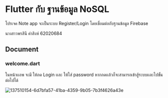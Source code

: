 # Flutter กับ ฐานข้อมูล NoSQL
โปรเจค Note app จะเป็นระบบ Register/Login โดยเชื่อมต่อกับฐานข้อมูล Firebase

นางสาวพรสินี คำสิงห์ 62020684

## Document
### welcome.dart
ในหน้าเเอพ จะมี ให้กด Login เเละ ให้ใส่ password หากกดเเล้วก็จะสามารถเข้าสู้ระบบเเละไปขั้นต่อไปได้

![137510154-6d7bfa57-41ba-4359-9b05-7b3f4626a43e](https://user-images.githubusercontent.com/92643835/137597043-d8f3b26e-1750-4f77-b5f7-c74ed1ff0338.png)


